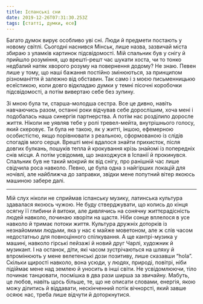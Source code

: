 ```yaml
---
title: Іспанські сни
date: 2019-12-26T07:31:30.253Z
tags: [статті, думки, есе]
---
```


Багато думок вирує особливо уві сні. Люди й предмети постають у новому світлі. Сьогодні наснився Мінськ, лише назва, зазвичай міста збираю з уламків картинок підсвідомості. Мій спальник був у снігу й прийшло розуміння, що врешті-решт час шукати хоста, чи то тонко недбалий натяк хворого розуму на повернення додому? Не знаю. Певен лише у тому, що наші бажання постійно змінюються, за принципом різноманіття й залежно від обставин. Так само і з моєю письменницькю есеїстикою, коли довго відкладаю думки у темні пісочні коробочки підсвідомості, а потім вивертаю себе без зупину.

Зі мною була ти, старша-молодша сестра. Все це дивно, навіть навчаючись разом, останні роки відчував себе дорослішим, хоча мені і подобалась наша синергія партнерства. А потім нас розділило доросле життя. Ніколи не уявляв тебе у ролі тревел-мейта, внутрішнього голосу, який скеровує. Ти була не такою, як у житті, іншою, ефемерною особистістю, якщо порівнювати з реальною, сформованою із слідів спогадів мого серця. Врешті мені вдалося знайти прихисток, після довгих булкань, пошуків тепла й крокування крізь знайомі із попередніх снів місця. А потім усвідомив, що знаходжуся в Іспанії й прокинувся. Спальник був не такий мокрий як від снігу, про ранішній час лише свідчила роса навколо. Певно, це була одна з найгірших локацій для ночівлі, але найближча до заправки, звідки мене попутний вітер якоюсь машиною забере далі.

---

Мій слух ніколи не сприймав іспанську музику, латинська культура здавалася якоюсь чужою. Не буду стверджувати, що колись до кінця осягну її глибини й витоки, але дивлячись на сонячну життєрадісність людей навколо, починаю хворіти на щастя. Ніби сонце вплелося в усе навколо й тримає потоки життя. Культура дружніх доторків із незнайомими людьми, яка у нас є майже моветоном, але ж слів часом недостатньо для повноцінного спілкування. А ще кантрі-музика у машині, навколо гірські пейзажі й новий друг Чарлі, художник й музикант. І на останок, діти, які часом зустрічаються на шляху й впромінюють у мене велетенські дози позитиву, лише сказавши “hola”. Скільки щирості навколо, вона усюди, у людях, природі, повітрі, ніби підіймає мене над землею й уносить в інші світи. Не усвідомлюючи, тіло починає танцювати, посмішка в два рази ширша за звичайну. Мабуть, це любов, навіть щось більше, те, що не описати словами, енергія, якою можу ділитись й віддавати, нескінченний потік вічнорсті, який завше осяює нас, треба лише відчути й доторкнутися.